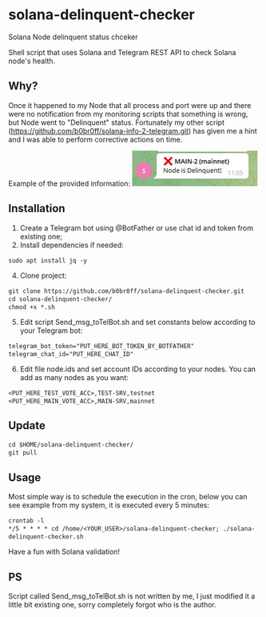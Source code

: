 # solana-delinquent-checker
Solana Node delinquent status chceker

Shell script that uses Solana and Telegram REST API to check Solana node's health.

## Why?
Once it happened to my Node that all process and port were up and there were no notification from my monitoring scripts that something is wrong, but Node went to "Delinquent" status. Fortunately my other script (https://github.com/b0br0ff/solana-info-2-telegram.git) has given me a hint and I was able to perform corrective actions on time. 

Example of the provided information:
![alt text](https://github.com/b0br0ff/solana-delinquent-checker/blob/main/delinquent.JPG)

## Installation
1. Create a Telegram bot using @BotFather or use chat id and token from existing one;
2. Install dependencies if needed: 
```
sudo apt install jq -y
```
4. Clone project: 
```
git clone https://github.com/b0br0ff/solana-delinquent-checker.git
cd solana-delinquent-checker/
chmod +x *.sh
```
5. Edit script Send_msg_toTelBot.sh and set constants below according to your Telegram bot: 
```
telegram_bot_token="PUT_HERE_BOT_TOKEN_BY_BOTFATHER"
telegram_chat_id="PUT_HERE_CHAT_ID"
```

6. Edit file node.ids and set account IDs according to your nodes. You can add as many nodes as you want:
```
<PUT_HERE_TEST_VOTE_ACC>,TEST-SRV,testnet
<PUT_HERE_MAIN_VOTE_ACC>,MAIN-SRV,mainnet
```

## Update
```
cd $HOME/solana-delinquent-checker/
git pull
```

## Usage
Most simple way is to schedule the execution in the cron, below you can see example from my system, it is executed every 5 minutes:

```
crontab -l
*/5 * * * * cd /home/<YOUR_USER>/solana-delinquent-checker; ./solana-delinquent-checker.sh
```

Have a fun with Solana validation!

## PS
Script called Send_msg_toTelBot.sh is not written by me, I just modified it a little bit existing one, sorry completely forgot who is the author.

